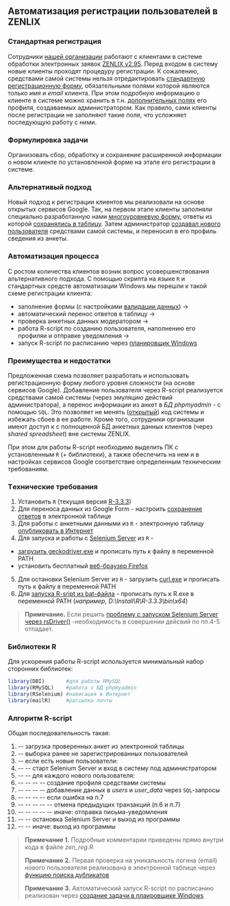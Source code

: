## Автоматизация регистрации пользователей в ZENLIX

### Стандартная регистрация
Сотрудники [нашей организации](http://e-tpp.org) работают с клиентами в системе обработки электронных заявок [ZENLIX v2.95](https://ru.zenlix.com/support/v295/obshchiy-princip-raboty-sistem). Перед входом в систему новые клиенты проходят процедуру регистрации. К сожалению, средствами самой системы нельзя отредактировать [стандартную регистрационную форму]( https://ru.zenlix.com/support/v295/registraciya-polzovatelya), обязательными полями которой являются только *имя* и *еmail* клиента. При этом подробную информацию о клиенте в системе можно хранить в т.н. [дополнительных полях](https://ru.zenlix.com/support/v295/registraciya-polzovatelya) его профиля, создаваемых администратором. Как правило, сами клиенты после регистрации не заполняют такие поля, что усложняет последующую работу с ними.

### Формулировка задачи
Организовать сбор, обработку и сохранение расширенной информации о новом клиенте по установленной форме на этапе его регистрации в системе.

### Альтернативый подход
Новый подход к регистрации клиентов мы реализовали на основе открытых сервисов Google. Так, на первом этапе клиенты заполняли специально разработанную нами [многоуровневую форму](https://docs.google.com/forms/d/e/1FAIpQLSeoVtfR2G0xCI2aqnWvQSeFQUQnt43xpvDDJLHBs3n0uiq2jA/viewform?hl=uk), ответы из которой [сохранялись в таблицу](https://support.google.com/docs/answer/2917686?hl=ru). Затем администратор [создавал нового пользователя](https://ru.zenlix.com/support/v295/dobavlenieizmenenie-polzovatelya) средствами самой системы, и переносил в его профиль сведения из анкеты.

### Автоматизация процесса
С ростом количества клиентов возник вопрос усовершенствования альтернативного подхода. С помощью скрипта на языке ```R``` и стандартных средств автоматизации Windows мы перешли к такой схеме регистрации клиента:

* заполнение формы (с настройками [валидации данных](https://support.google.com/docs/answer/3378864?hl=en)) ->
* автоматический перенос ответов в таблицу ->
* проверка анкетных данных модератором ->
* работа R-script по созданию пользователя, наполнению его профиляи и отправке уведомления ->
* запуск R-script по расписанию через [планировщик Windows](https://technet.microsoft.com/ru-ru/library/cc721931(v=ws.11).aspx)

### Преимущества и недостатки
Предложенная схема позволяет разработать и использовать регистрационную форму любого уровня сложности (на основе сервисов Google). Добавление пользователя через R-script реализуется средствами самой системы (через эмуляцию действий администратора), а перенос информации из анкет в *БД phpmyadmin* - с помощью ```SQL```. Это позволяет не менять ([открытый](https://ru.zenlix.com/support/v295/poluchenie-i-tip-licenzii)) код системы и избежать сбоев в ее работе. Кроме того, сотрудники организации имеют доступ к с полноценной БД анкетных данных клиентов (через *shared spreadsheet*) вне системы ZENLIX.

При этом для работы R-script необходимо выделить ПК с установленным ```R``` (+ библиотеки), а также обеспечить на нем и в настройках сервисов Google соответствие определенным техническим требованиям.

### Tехнические требования
1. Установить ```R``` (текущая версия [R-3.3.3](https://cran.r-project.org/))
2. Для переноса данных из Google Form - настроить [сохранение ответов](https://support.google.com/docs/answer/2917686?hl=ru) в электронной таблице  
3. Для работы с анкетными данными из ```R``` - электронную таблицу [опубликовать в Интернет](https://support.google.com/docs/answer/37579?hl=ru)
4. Для запуска и работы c [Selenium Server](https://cran.r-project.org/web/packages/RSelenium/RSelenium.pdf) из ```R``` - 
* [загрузить geckodriver.exe](https://github.com/mozilla/geckodriver/releases) и прописать путь к файлу в переменной PATH
* установить бесплатный [веб-браузер Firefox](https://www.mozilla.org/ru/firefox/new/)
5. Для остановки Selenium Server из ```R``` - загрузить [curl.exe](https://curl.haxx.se/download.html) и прописать путь к файлу в переменной PATH
6. Для [запуска R-sript из bat-файла](http://stackoverflow.com/questions/6788928/how-to-run-a-r-language-r-file-using-batch-file) - прописать путь к R.exe в переменной PATH (*например, D:\Install\R\R-3.3.3\bin\x64*)

>**Примечание.** Если решить [проблему с запуском Selenium Server через rsDriver()](https://github.com/woldemarg/zenlix_registration/issues/1) -необходимость в совершении дейсвий по пп.4-5 отпадает. 

### Библиотеки R
Для ускорения работы R-script используется минимальный набор сторонних библиотек:
```R
library(DBI)       #для работы RMySQL
library(RMySQL)    #работа с БД phpmyadmin
library(RSelenium) #навигация в Интернет
library(mailR)     #рассылка почты
```

### Алгоритм R-script
Общая последовательность такая:
1. -- загрузка проверенных анкет из электронной таблицы
2. -- выборка ранее не зарегистрированных пользователей
3. -- если есть новые пользователи:
4. -- -- старт Selenium Server и вход в систему под администратором
5. -- -- для каждого нового пользователя:
6. -- -- -- -- создание профиля средствами системы
7. -- -- -- -- добавление данных в *users* и *user_data* через ```SQL```-запросы
8. -- -- -- -- если ошибка на п.7
9. -- -- -- -- -- отмена предыдущих транзакций (п.6 и п.7) 
9. -- -- -- -- -- иначе: отправка письма-уведомления
10. -- -- остановка Selenium Server и выход из программы
11. -- -- иначе: выход из программы

>**Примечание 1.** Подробные комментарии приведены прямо внутри кода в файле *zen_reg.R*
>
>**Примечание 2.** Первая проверка на уникальность логина (email) нового пользователя реализована в электронной таблице через [функцию поиска дубликатов](https://productforums.google.com/forum/#!topic/docs/IDRsyJWM7yc;context-place=topicsearchin/docs/category$3Ahow-do-i%7Csort:relevance%7Cspell:false)
>
>**Примечание 3.** Автоматический запуск R-script по расписанию реализован через [создание задачи в плаировщике Windows](http://stackoverflow.com/questions/2793389/scheduling-r-script) 
 

